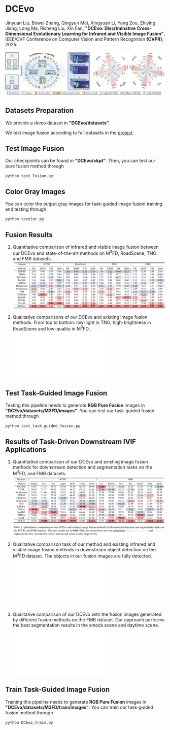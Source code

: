 # DCEvo

Jinyuan Liu, Bowei Zhang, Qingyun Mei, Xingyuan Li, Yang Zou, Zhiying Jiang, Long Ma, Risheng Liu, Xin Fan, **"DCEvo: Discriminative Cross-Dimensional Evolutionary Learning for Infrared and Visible Image Fusion"**,
IEEE/CVF Conference on Computer Vision and Pattern Recognition **(CVPR)**, 2025.

![Abstract](Figure/first_figure.jpg)


## Datasets Preparation
We provide a demo dataset in **"DCEvo/datasets"**.

We test image fusion according to full datasets in the [project](https://github.com/RollingPlain/IVIF_ZOO/).  


## Test Image Fusion  
Our checkpoints can be found in **"DCEvo/ckpt"**. Then, you can test our pure fusion method through
```
python test_Fusion.py
```


## Color Gray Images  
You can color the output gray images for task-guided image fusion training and testing through
```
python tocolor.py
```


## Fusion Results
1. Quantitative comparison of infrared and visible image fusion between our DCEvo and state-of-the-art methods on M$^3$FD, RoadScene, TNO and FMB datasets.
![Abstract](Figure/Quantitative_Fusion.png)

2. Qualitative comparisons of our DCEvo and existing image fusion methods. From top to bottom: low-light in TNO, high-brightness in RoadScene and low-quality in M$^3$FD..
![Abstract](Figure/fusionresult.pdf)


## Test Task-Guided Image Fusion  
Testing this pipeline needs to generate **RGB Pure Fusion** images in **"DCEvo/datasets/M3FD/images"**.
You can test our task-guided fusion method through
```
python test_task_guided_fusion.py
```


## Results of Task-Driven Downstream IVIF Applications
1. Quantitative comparison of our DCEvo and existing image fusion methods for downstream detection and segmentation tasks on the M$^3$FD, and FMB datasets.
![Abstract](Figure/Quantitative_Task.png)

2. Qualitative comparison task of our method and existing infrared and visible image fusion methods in downstream object detection on the M$^3$FD dataset. The objects in our fusion images are fully detected.
![Abstract](Figure/Detect.pdf)

3. Qualitative comparison of our DCEvo with the fusion images generated by different fusion methods on the FMB dataset. Our approach performs the best segmentation results in the smock scene and daytime scene.
![Abstract](Figure/Segment2.pdf)


## Train Task-Guided Image Fusion  
Training this pipeline needs to generate **RGB Pure Fusion** images in **"DCEvo/datasets/M3FD/train/images"**.
You can train our task-guided fusion method through
```
python DCEvo_train.py
```
